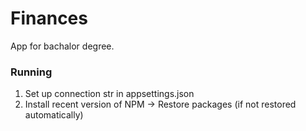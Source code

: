 # Finances
App for bachalor degree.

### Running

1. Set up connection str in  appsettings.json
2. Install recent version of NPM -> Restore packages (if not restored automatically)
